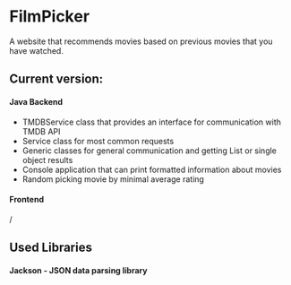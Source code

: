 # FilmPicker
A website that recommends movies based on previous movies that you have watched.

## Current version:

#### Java Backend
* TMDBService class that provides an interface for communication with TMDB API
* Service class for most common requests
* Generic classes for general communication and getting List or single object results
* Console application that can print formatted information about movies
* Random picking movie by minimal average rating

#### Frontend
/

## Used Libraries

#### Jackson - JSON data parsing library
